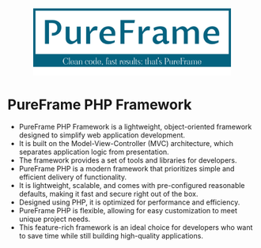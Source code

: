 <br>
<p  align="center">
<a  href="https://github.com/Udara-Dananjaya/PureFrame-PHP-Framework/"  target="_blank">
<img  src="https://raw.githubusercontent.com/Udara-Dananjaya/PureFrame-PHP-Framework/main/assets/img/PureFrame.png"  width="400"  alt="PureFrame PHP Framework"  />
</a>
</p>

# PureFrame PHP Framework
* PureFrame PHP Framework is a lightweight, object-oriented framework designed to simplify web application development.
* It is built on the Model-View-Controller (MVC) architecture, which separates application logic from presentation.
* The framework provides a set of tools and libraries for developers.
*   PureFrame PHP is a modern framework that prioritizes simple and efficient delivery of functionality.
* It is lightweight, scalable, and comes with pre-configured reasonable defaults, making it fast and secure right out of the box.
* Designed using PHP, it is optimized for performance and efficiency.
* PureFrame PHP is flexible, allowing for easy customization to meet unique project needs.
* This feature-rich framework is an ideal choice for developers who want to save time while still building high-quality applications.